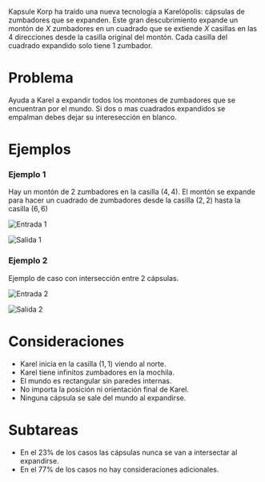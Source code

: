 Kapsule Korp ha traído una nueva tecnología a Karelópolis: cápsulas de zumbadores que se expanden.
Este gran descubrimiento expande un montón de $X$ zumbadores en un cuadrado que se extiende $X$ casillas en las 4 direcciones desde la casilla original del montón. Cada casilla del cuadrado expandido solo tiene 1 zumbador.

# Problema

Ayuda a Karel a expandir todos los montones de zumbadores que se encuentran por el mundo. Si dos o mas cuadrados expandidos se empalman debes dejar su interesección en blanco.

# Ejemplos

### Ejemplo 1

Hay un montón de $2$ zumbadores en la casilla $(4, 4)$. El montón se expande para hacer un cuadrado de zumbadores desde la casilla $(2, 2)$ hasta la casilla $(6, 6)$

![Entrada 1](sample.in.png)

![Salida 1](sample.out.png)

### Ejemplo 2

Ejemplo de caso con intersección entre 2 cápsulas.

![Entrada 2](sample2.in.png)

![Salida 2](sample2.out.png)

# Consideraciones

- Karel inicia en la casilla $(1, 1)$ viendo al norte.
- Karel tiene infinitos zumbadores en la mochila.
- El mundo es rectangular sin paredes internas.
- No importa la posición ni orientación final de Karel.
- Ninguna cápsula se sale del mundo al expandirse.

# Subtareas

- En el 23% de los casos las cápsulas nunca se van a intersectar al expandirse.
- En el 77% de los casos no hay consideraciones adicionales.
